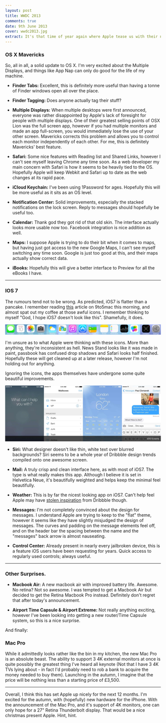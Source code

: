 ```yaml
---
layout: post
title: WWDC 2013
comments: true
date: 9th June 2013
cover: wwdc2013.jpg
extract: It's that time of year again where Apple tease us with their new advancements in both iOS and OS X. As the Keynote has just finished, I thought I'd share my gut reaction to today's announcements.
---
```


### OS X Mavericks

So, all in all, a solid update to OS X. I'm very excited about the Multiple Displays, and things like App Nap can only do good for the life of my machine.

- __Finder Tabs:__ Excellent, this is definitely more useful than having a tonne of Finder windows open all over the place.

- __Finder Tagging:__ Does anyone actually tag their stuff? 

- __Multiple Displays:__ When multiple desktops were first announced, everyone was rather disappointed by Apple's lack of foresight for people with multiple displays. One of their greatest selling points of OSX Lion was the full screen app, however if you had multiple monitors and made an app full-screen, you would immediately lose the use of your other screen. Mavericks corrects this problem and allows you to control each monitor independently of each other. For me, this is definitely Mavericks' best feature.

- __Safari:__ Some nice features with Reading list and Shared Links, however I can't see myself leaving Chrome any time soon. As a web developer my main concern with Safari is how it seems to be heavily tied to the OS. Hopefully Apple will keep Webkit and Safari up to date as the web changes at its rapid pace.

- __iCloud Keychain:__ I've been using 1Password for ages. Hopefully this will be more useful as it sits as an OS level. 

- __Notification Center:__ Solid improvements, especially the stacked notifications on the lock screen. Reply to messages should hopefully be useful too. 

- __Calendar:__ Thank god they got rid of that old skin. The interface actually looks more usable now too. Facebook integration is nice addition as well.

- __Maps:__ I suppose Apple is trying to do their bit when it comes to maps, but having just got access to the new Google Maps, I can't see myself switching any time soon. Google is just too good at this, and their maps actually show correct data.

- __iBooks:__ Hopefully this will give a better interface to Preview for all the eBooks I have.

---

### IOS 7

The rumours tend not to be wrong. As predicted, iOS7 is flatter than a pancake. I remember reading [this](http://9to5mac.com/2013/06/09/what-ios7-looks-like/) article on 9to5mac this morning, and almost spat out my coffee at those awful icons. I remember thinking to myself "God, I hope iOS7 doesn't look like this". Shamefully, it does.

![iOS7 Screens](/images/iosicons.jpg)

I'm unsure as to what Apple were thinking with these icons. More than anything, they're inconsistent as hell. News Stand looks like it was made in paint, passbook has confused drop shadows and Safari looks half finished. Hopefully these will get cleaned up at a later release, however I'm not holding out for anything.

Ignoring the icons, the apps themselves have undergone some quite beautiful improvements.

![iOS7 Screens](/images/ios7apps.jpg)

- __Siri:__ What designer doesn't like thin, white text over blurred backgrounds? Siri seems to be a whole year of Dribbble design trends compiled onto one awesome screen.

- __Mail:__ A truly crisp and clean interface here, as with most of iOS7. The type is what really makes this app. Although I believe it is set in Helvetica Neue, it's beautifully weighted and helps keep the minimal feel beautifully.

- __Weather:__ This is by far the nicest looking app on iOS7. Can't help feel Apple may have [stolen inspiration](http://dribbble.com/search?q=weather+app) from Dribbble though.

- __Messages:__ I'm not completely convinced about the design for messages. I understand Apple are trying to keep to the "flat" theme, however it seems like they have slightly misjudged the design of messages. The curves and padding on the message elements feel off, and on the header bar the spacing between the name and the "messages" back arrow is almost nauseating.

- __Control Center:__ Already present in nearly every jailbroken device, this is a feature iOS users have been requesting for years. Quick access to regularly used controls; always useful.

---

### Other Surprises.

- __Macbook Air:__ A new macbook air with improved battery life. Awesome. No retina? Not so awesome. I was tempted to get a Macbook Air but decided to get the Retina Macbook Pro instead. Definitely don't regret that after today's announcement.

- __Airport Time Capsule &amp; Airport Extreme:__ Not really anything exciting, however I've been looking into getting a new router/Time Capsule system, so this is a nice surprise.

And finally: 

### Mac Pro

While it admittedly looks rather like the bin in my kitchen, the new Mac Pro is an absolute beast. The ability to support 3 4K external monitors at once is quite possibly the greatest thing I've heard all keynote (Not that I have 3 4K TVs lying about - in fact I'd probably need to rob a bank to acquire the money needed to buy them). Launching in the autumn, I imagine that the price will be nothing less than a starting price of £3,500.

---

Overall, I think this has set Apple up nicely for the next 12 months. I'm excited for the autumn, with (hopefully) new hardware for the iPhone. With the announcement of the Mac Pro, and it's support of 4K monitors, one can only hope for a 27" Retina Thunderbolt display. That would be a nice christmas present Apple. Hint, hint.











